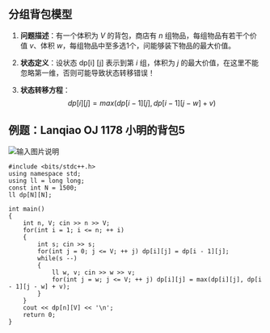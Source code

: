 ## 分组背包模型

1. **问题描述**：有一个体积为 *V* 的背包，商店有 *n* 组物品，每组物品有若干个价值 *v*、体积 *w*，每组物品中至多选1个，问能够装下物品的最大价值。

2. **状态定义**：设状态 dp[i]  [j] 表示到第 *i* 组，体积为 *j* 的最大价值，在这里不能忽略第一维，否则可能导致状态转移错误！

3. **状态转移方程**：
   $$
   dp[i][j]=max(dp[i−1][j],dp[i−1][j−w]+v)
   $$

## 例题：Lanqiao OJ 1178 小明的背包5

![输入图片说明](https://cdn.jsdelivr.net/gh/Dec-lxh/Images@main/img/20250310104843.png)

```
#include <bits/stdc++.h>
using namespace std;
using ll = long long;
const int N = 1500;
ll dp[N][N];

int main()
{
    int n, V; cin >> n >> V;
    for(int i = 1; i <= n; ++ i)
    {
        int s; cin >> s;
        for(int j = 0; j <= V; ++ j) dp[i][j] = dp[i - 1][j];
        while(s --)
        {
            ll w, v; cin >> w >> v;
            for(int j = w; j <= V; ++ j) dp[i][j] = max(dp[i][j], dp[i - 1][j - w] + v);
        }
    }
    cout << dp[n][V] << '\n';
    return 0;
}
```


